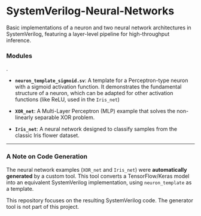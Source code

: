 # SystemVerilog-Neural-Networks

Basic implementations of a neuron and two neural network architectures in SystemVerilog, featuring a layer-level pipeline for high-throughput inference.

### Modules
.
* **`neuron_template_sigmoid.sv`**: A template for a Perceptron-type neuron with a sigmoid activation function. It demonstrates the fundamental structure of a neuron, which can be adapted for other activation functions (like ReLU, used in the `Iris_net`)

* **`XOR_net`**: A Multi-Layer Perceptron (MLP) example that solves the non-linearly separable XOR problem. 

* **`Iris_net`**: A neural network designed to classify samples from the classic Iris flower dataset.

---

### A Note on Code Generation

The neural network examples (`XOR_net` and `Iris_net`) were **automatically generated** by a custom tool. This tool converts a TensorFlow/Keras model into an equivalent SystemVerilog implementation, using `neuron_template` as a template.

This repository focuses on the resulting SystemVerilog code. The generator tool is not part of this project.
